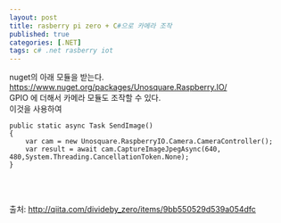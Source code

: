 ```yaml
---
layout: post
title: rasberry pi zero + C#으로 카메라 조작
published: true
categories: [.NET]
tags: c# .net rasberry iot
---
```

nuget의 아래 모듈을 받는다.
https://www.nuget.org/packages/Unosquare.Raspberry.IO/  
GPIO 에 더해서 카메라 모듈도 조작할 수 있다.  
이것을 사용하여

```
public static async Task SendImage()
{
    var cam = new Unosquare.RaspberryIO.Camera.CameraController();
    var result = await cam.CaptureImageJpegAsync(640, 480,System.Threading.CancellationToken.None);
}
```

 
    
<br>
<br>  

출처: http://qiita.com/divideby_zero/items/9bb550529d539a054dfc
